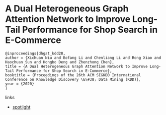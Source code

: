# A Dual Heterogeneous Graph Attention Network to Improve Long-Tail Performance for Shop Search in E-Commerce

```
@inproceedings{dhgat_kdd20,
author = {Xichuan Niu and Bofang Li and Chenliang Li and Rong Xiao and Haochuan Sun and Hongbo Deng and Zhenzhong Chen},
title = {A Dual Heterogeneous Graph Attention Network to Improve Long-Tail Performance for Shop Search in E-Commerce},
booktitle = {Proceedings of the 26th ACM SIGKDD International Conference on Knowledge Discovery \&\#38; Data Mining (KDD)},
year = {2020}
}
```

links
- [spotlight](https://www.youtube.com/watch?v=E1Ywws7rI4U)
